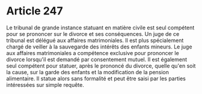 # Article 247

Le tribunal de grande instance statuant en matière civile est seul compétent pour se prononcer sur le divorce et ses conséquences.   Un juge de ce tribunal est délégué aux affaires matrimoniales. Il est plus spécialement chargé de veiller à la sauvegarde des intérêts des enfants mineurs.   Le juge aux affaires matrimoniales a compétence exclusive pour prononcer le divorce lorsqu'il est demandé par consentement mutuel.   Il est également seul compétent pour statuer, après le prononcé du divorce, quelle qu'en soit la cause, sur la garde des enfants et la modification de la pension alimentaire. Il statue alors sans formalité et peut être saisi par les parties intéressées sur simple requête.